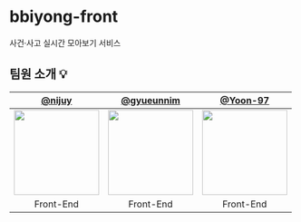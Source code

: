 # bbiyong-front
사건·사고 실시간 모아보기 서비스

## 팀원 소개 💡
| [@nijuy](https://github.com/nijuy) | [@gyueunnim](https://github.com/gyueunnim) | [@Yoon-97](https://github.com/Yoon-97) |
| :---: | :---: |:---: |
| <img src="https://avatars.githubusercontent.com/u/87255462?v=4" width="150"/> | <img src="https://avatars.githubusercontent.com/u/85922192?v=4" width="150"/> | <img src="https://avatars.githubusercontent.com/u/93638922?v=4" width="150"/> 
| Front-End | Front-End| Front-End |


